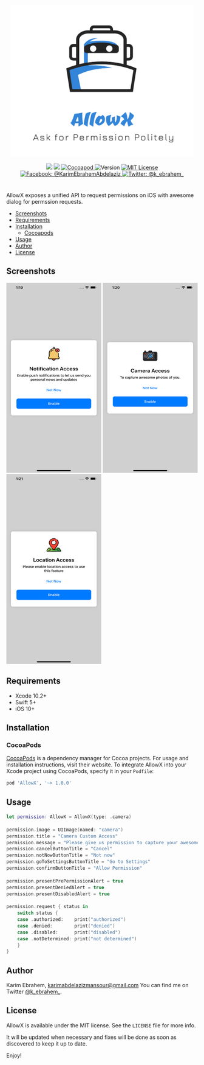<p align="center">
    <img src="https://github.com/KarimEbrahemAbdelaziz/AllowX/blob/master/Screenshots/Logo.png" width="480” max-width="90%" alt="AllowX" />
</p>

<p align="center">
    <img src="https://github.com/KarimEbrahemAbdelaziz/AllowX/workflows/Build/badge.svg" />
    <img src="https://img.shields.io/badge/Swift-5.0-orange.svg" />
    <a href="https://cocoadocs.org/pods/AllowX/">
        <img src="http://img.shields.io/badge/Cocoapods-available-green.svg?style=flat" alt="Cocoapod" />
    </a>
    <img src="http://img.shields.io/badge/version-1.0.0-green.svg?style=flat" alt="Version" />
    <a href="https://github.com/KarimEbrahemAbdelaziz/AllowX/blob/master/LICENSE">
        <img src="http://img.shields.io/badge/license-MIT-70a1fb.svg?style=flat" alt="MIT License" />
    </a>
    <br>
    <a href="https://www.facebook.com/KarimEbrahemAbdelaziz">
        <img src="http://img.shields.io/badge/facebook-%40KarimEbrahemAbdelaziz-70a1fb.svg?style=flat" alt="Facebook: @KarimEbrahemAbdelaziz" />
    </a>
    <a href="https://twitter.com/@k_ebrahem_">
        <img src="https://img.shields.io/badge/twitter-@k_ebrahem_-blue.svg?style=flat" alt="Twitter: @k_ebrahem_" />
    </a>
</p>

#

AllowX exposes a unified API to request permissions on iOS with awesome dialog for permssion requests.

- [Screenshots](#screenshots)
- [Requirements](#requirements)
- [Installation](#installation)
    - [Cocoapods](#cocoapods)
- [Usage](#usage)
- [Author](#author)
- [License](#license)

## Screenshots

<img src="https://github.com/KarimEbrahemAbdelaziz/AllowX/blob/master/Screenshots/1.png" width="250" height="500"> <img src="https://github.com/KarimEbrahemAbdelaziz/AllowX/blob/master/Screenshots/2.png" width="250" height="500"> <img src="https://github.com/KarimEbrahemAbdelaziz/AllowX/blob/master/Screenshots/3.png" width="250" height="500">

## Requirements

* Xcode 10.2+
* Swift 5+
* iOS 10+

## Installation

### CocoaPods

[CocoaPods](https://cocoapods.org) is a dependency manager for Cocoa projects. For usage and installation instructions, visit their website. To integrate AllowX into your Xcode project using CocoaPods, specify it in your `Podfile`:

```ruby
pod 'AllowX', '~> 1.0.0'
```

## Usage

```swift
let permission: AllowX = AllowX(type: .camera)

permission.image = UIImage(named: "camera")
permission.title = "Camera Custom Access"
permission.message = "Please give us permission to capture your awesome moments."
permission.cancelButtonTitle = "Cancel"
permission.notNowButtonTitle = "Not now"
permission.goToSettingsButtonTitle = "Go to Settings"
permission.confirmButtonTitle = "Allow Permission"

permission.presentPrePermissionAlert = true
permission.presentDeniedAlert = true
permission.presentDisabledAlert = true

permission.request { status in
    switch status {
    case .authorized:    print("authorized")
    case .denied:        print("denied")
    case .disabled:      print("disabled")
    case .notDetermined: print("not determined")
    }
}
```

## Author

Karim Ebrahem, karimabdelazizmansour@gmail.com
You can find me on Twitter [@k_ebrahem_](https://twitter.com/k_ebrahem_).

## License

AllowX is available under the MIT license. See the `LICENSE` file for more info.

It will be updated when necessary and fixes will be done as soon as discovered to keep it up to date.

Enjoy!
